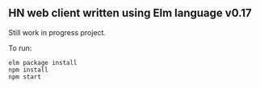 ## HN web client written using Elm language v0.17

Still work in progress project.

To run:

```
elm package install
npm install
npm start
```
